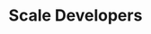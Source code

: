 ---
# An instance of the People widget.
# Documentation: https://wowchemy.com/docs/page-builder/
widget: people

# This file represents a page section.
headless: true

# Order that this section appears on the page.
weight: 70

title: Scale Developers
subtitle:

content:
  # Choose which groups/teams of users to display.
  #   Edit `user_groups` in each user's profile to add them to one or more of these groups.
  user_groups:
  - Distinguished University Professor
  - Senior Researcher


design:
  show_interests: true
  show_role: true
  show_social: true
  background:
    color: '#041835'
    text_color_light: true
---